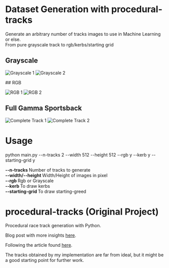 # Dataset Generation with procedural-tracks

Generate an arbitrary number of tracks images to use in Machine Learning or else. <br>
From pure grayscale track to rgb/kerbs/starting grid

## Grayscale

![Grayscale 1](/gen_tracks/track_1_gray.jpg)
![Grayscale 2](/gen_tracks/track_2_gray.jpg) <br>

## RGB 

![RGB 1](/gen_tracks/track_1_rgb.jpg)
![RGB 2](/gen_tracks/track_2_rgb.jpg) <br>

## Full Gamma Sportsback

![Complete Track 1](/gen_tracks/track_1_kerb_startgrid.jpg)
![Complete Track 2](/gen_tracks/track_2_kerb_startgrid.jpg) <br>

# Usage
python main.py --n-tracks 2 --width 512 --height 512 --rgb y --kerb y --starting-grid y <br>

<b>--n-tracks </b> Number of tracks to generate <br>
<b>--width/--height </b> Width/Height of images in pixel <br>
<b>--rgb </b> Rgb or Grayscale <br>
<b>--kerb </b> To draw kerbs <br>
<b>--starting-grid </b> To draw starting-greed <br>



# procedural-tracks (Original Project)
Procedural race track generation with Python.

Blog post with more insights [here](https://bitesofcode.wordpress.com/2020/04/09/procedural-racetrack-generation/).

Following the article found [here](https://www.gamasutra.com/blogs/GustavoMaciel/20131229/207833/Generating_Procedural_Racetracks.php).

The tracks obtained by my implementation are far from ideal, but it might be a good starting point for further work.
